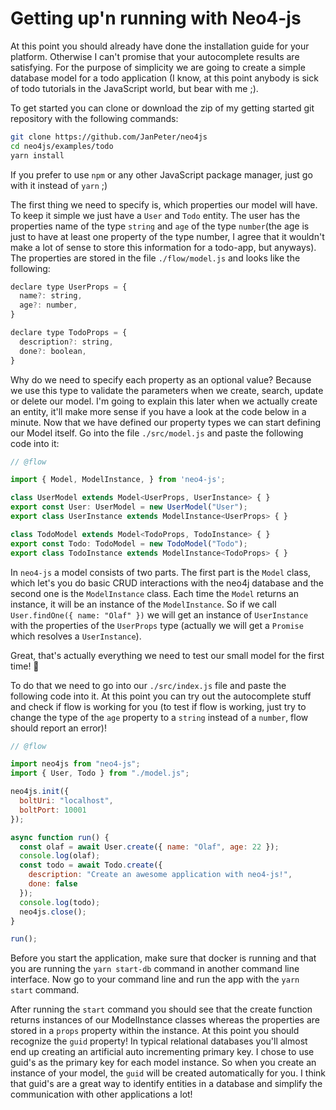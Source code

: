 # Getting up'n running with Neo4-js

At this point you should already have done the installation guide for your platform. Otherwise I can't promise that your autocomplete results are satisfying. For the purpose of simplicity we are going to create a simple database model for a todo application \(I know, at this point anybody is sick of todo tutorials in the JavaScript world, but bear with me ;\).

To get started you can clone or download the zip of my getting started git repository with the following commands:

```bash
git clone https://github.com/JanPeter/neo4js
cd neo4js/examples/todo
yarn install
```

If you prefer to use `npm` or any other JavaScript package manager, just go with it instead of `yarn` ;\)

The first thing we need to specify is, which properties our model will have. To keep it simple we just have a `User` and `Todo` entity. The user has the properties name of the type `string` and `age` of the type `number`\(the age is just to have at least one property of the type number, I agree that it wouldn't make a lot of sense to store this information for a todo-app, but anyways\). The properties are stored in the file `./flow/model.js` and looks like the following:

```js
declare type UserProps = {
  name?: string,
  age?: number,
}

declare type TodoProps = {
  description?: string,
  done?: boolean,
}
```

Why do we need to specify each property as an optional value? Because we use this type to validate the parameters when we create, search, update or delete our model. I'm going to explain this later when we actually create an entity, it'll make more sense if you have a look at the code below in a minute. Now that we have defined our property types we can start defining our Model itself. Go into the file `./src/model.js` and paste the following code into it:

```js
// @flow

import { Model, ModelInstance, } from 'neo4-js';

class UserModel extends Model<UserProps, UserInstance> { }
export const User: UserModel = new UserModel("User");
export class UserInstance extends ModelInstance<UserProps> { }

class TodoModel extends Model<TodoProps, TodoInstance> { }
export const Todo: TodoModel = new TodoModel("Todo");
export class TodoInstance extends ModelInstance<TodoProps> { }
```

In `neo4-js` a model consists of two parts. The first part is the `Model` class, which let's you do basic CRUD interactions with the neo4j database and the second one is the `ModelInstance` class. Each time the `Model` returns an instance, it will be an instance of the `ModelInstance`. So if we call `User.findOne({ name: "Olaf" })` we will get an instance of `UserInstance` with the properties of the `UserProps` type \(actually we will get a `Promise` which resolves a `UserInstance`\).

Great, that's actually everything we need to test our small model for the first time! 🙌

To do that we need to go into our `./src/index.js` file and paste the following code into it. At this point you can try out the autocomplete stuff and check if flow is working for you \(to test if flow is working, just try to change the type of the `age` property to a `string` instead of a `number`, flow should report an error\)!

```js
// @flow

import neo4js from "neo4-js";
import { User, Todo } from "./model.js";

neo4js.init({
  boltUri: "localhost",
  boltPort: 10001
});

async function run() {
  const olaf = await User.create({ name: "Olaf", age: 22 });
  console.log(olaf);
  const todo = await Todo.create({
    description: "Create an awesome application with neo4-js!",
    done: false
  });
  console.log(todo);
  neo4js.close();
}

run();
```

Before you start the application, make sure that docker is running and that you are running the `yarn start-db` command in another command line interface. Now go to your command line and run the app with the `yarn start` command.

After running the `start` command you should see that the create function returns instances of our ModelInstance classes whereas the properties are stored in a `props` property within the instance. At this point you should recognize the `guid` property! In typical relational databases you'll almost end up creating an artificial auto incrementing primary key. I chose to use guid's as the primary key for each model instance. So when you create an instance of your model, the `guid` will be created automatically for you. I think that guid's are a great way to identify entities in a database and simplify the communication with other applications a lot!

